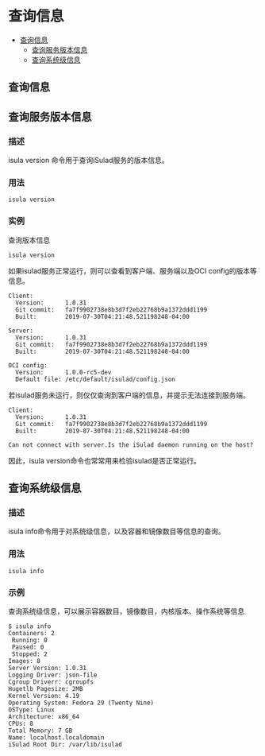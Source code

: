 # 查询信息

- [查询信息](#查询信息)
    - [查询服务版本信息](#查询服务版本信息)
    - [查询系统级信息](#查询系统级信息)

## 查询信息

## 查询服务版本信息

### 描述

isula version 命令用于查询iSulad服务的版本信息。

### 用法

```
isula version
```

### 实例

查询版本信息

```
isula version
```

如果isulad服务正常运行，则可以查看到客户端、服务端以及OCI config的版本等信息。

```
Client:
  Version:      1.0.31
  Git commit:   fa7f9902738e8b3d7f2eb22768b9a1372ddd1199
  Built:        2019-07-30T04:21:48.521198248-04:00

Server:
  Version:      1.0.31
  Git commit:   fa7f9902738e8b3d7f2eb22768b9a1372ddd1199
  Built:        2019-07-30T04:21:48.521198248-04:00

OCI config:
  Version:      1.0.0-rc5-dev
  Default file: /etc/default/isulad/config.json
```

若isulad服务未运行，则仅仅查询到客户端的信息，并提示无法连接到服务端。

```
Client:
  Version:      1.0.31
  Git commit:   fa7f9902738e8b3d7f2eb22768b9a1372ddd1199
  Built:        2019-07-30T04:21:48.521198248-04:00

Can not connect with server.Is the iSulad daemon running on the host?
```

因此，isula version命令也常常用来检验isulad是否正常运行。

## 查询系统级信息

### 描述

isula info命令用于对系统级信息，以及容器和镜像数目等信息的查询。

### 用法

```
isula info
```

### 示例

查询系统级信息，可以展示容器数目，镜像数目，内核版本、操作系统等信息

```
$ isula info
Containers: 2
 Running: 0
 Paused: 0
 Stopped: 2
Images: 8
Server Version: 1.0.31
Logging Driver: json-file
Cgroup Driverr: cgroupfs
Hugetlb Pagesize: 2MB
Kernel Version: 4.19
Operating System: Fedora 29 (Twenty Nine)
OSType: Linux
Architecture: x86_64
CPUs: 8
Total Memory: 7 GB
Name: localhost.localdomain
iSulad Root Dir: /var/lib/isulad
```

